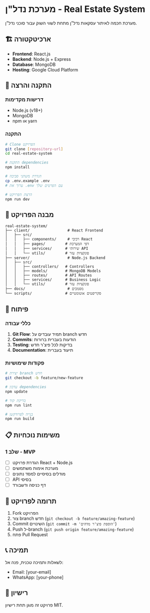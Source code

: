 # מערכת נדל"ן - Real Estate System

מערכת חכמה לאיתור עסקאות נדל"ן מתחת לשווי השוק עבור סוכני נדל"ן.

## 🏗️ ארכיטקטורה

- **Frontend**: React.js
- **Backend**: Node.js + Express
- **Database**: MongoDB
- **Hosting**: Google Cloud Platform

## 🚀 התקנה והרצה

### דרישות מקדימות
- Node.js (v18+)
- MongoDB
- npm או yarn

### התקנה
```bash
# Clone הפרויקט
git clone [repository-url]
cd real-estate-system

# התקנת dependencies
npm install

# הגדרת משתני סביבה
cp .env.example .env
# ערוך את .env עם הפרטים שלך

# הרצת הפרויקט
npm run dev
```

## 📁 מבנה הפרויקט

```
real-estate-system/
├── client/                 # React Frontend
│   ├── src/
│   │   ├── components/     # רכיבי React
│   │   ├── pages/         # דפי המערכת
│   │   ├── services/      # שירותי API
│   │   └── utils/         # פונקציות עזר
├── server/                 # Node.js Backend
│   ├── src/
│   │   ├── controllers/   # Controllers
│   │   ├── models/        # MongoDB Models
│   │   ├── routes/        # API Routes
│   │   ├── services/      # Business Logic
│   │   └── utils/         # פונקציות עזר
├── docs/                   # מסמכים
└── scripts/               # סקריפטים אוטומטיים
```

## 🔧 פיתוח

### כללי עבודה
1. **Git Flow**: תמיד עובדים על branch חדש
2. **Commits**: הודעות בעברית ברורות
3. **Testing**: בדיקות לכל פיצ'ר חדש
4. **Documentation**: תיעוד בעברית

### פקודות שימושיות
```bash
# יצירת branch חדש
git checkout -b feature/new-feature

# עדכון dependencies
npm update

# בדיקת קוד
npm run lint

# בנייה לפרודקשן
npm run build
```

## 📋 משימות נוכחיות

### שלב 1 - MVP
- [ ] הגדרת פרויקט React + Node.js
- [ ] מערכת אימות משתמשים
- [ ] מודלים בסיסיים למסד נתונים
- [ ] API בסיסי
- [ ] דף כניסה ודשבורד

## 🤝 תרומה לפרויקט

1. Fork הפרויקט
2. צור branch חדש (`git checkout -b feature/amazing-feature`)
3. Commit השינויים (`git commit -m 'הוספת פיצ'ר מדהים'`)
4. Push ל-branch (`git push origin feature/amazing-feature`)
5. פתח Pull Request

## 📞 תמיכה

לשאלות ותמיכה טכנית, פנה אל:
- Email: [your-email]
- WhatsApp: [your-phone]

## 📄 רישיון

פרויקט זה מוגן תחת רישיון MIT. 
